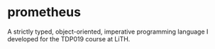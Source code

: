 prometheus
==========

A strictly typed, object-oriented, imperative programming language I developed for the TDP019 course at LiTH.